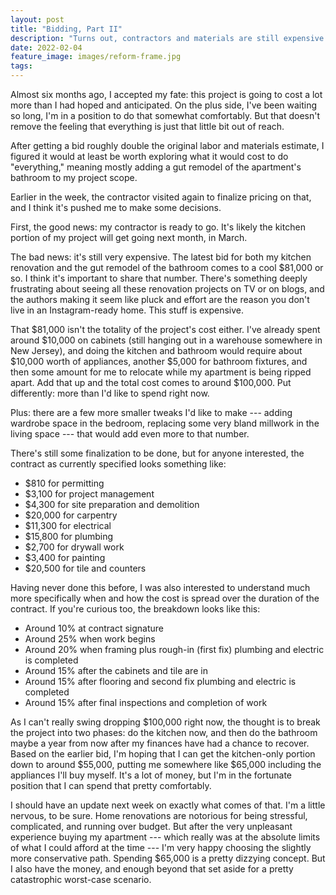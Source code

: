 ```yaml
---
layout: post
title: "Bidding, Part II"
description: "Turns out, contractors and materials are still expensive."
date: 2022-02-04
feature_image: images/reform-frame.jpg
tags: 
---
```


Almost six months ago, I accepted my fate: this project is going to cost a lot more than I had hoped and anticipated. On the plus side, I've been waiting so long, I'm in a position to do that somewhat comfortably. But that doesn't remove the feeling that everything is just that little bit out of reach.

After getting a bid roughly double the original labor and materials estimate, I figured it would at least be worth exploring what it would cost to do "everything," meaning mostly adding a gut remodel of the apartment's bathroom to my project scope.

<!--more-->

Earlier in the week, the contractor visited again to finalize pricing on that, and I think it's pushed me to make some decisions.

First, the good news: my contractor is ready to go. It's likely the kitchen portion of my project will get going next month, in March.

The bad news: it's still very expensive. The latest bid for both my kitchen renovation and the gut remodel of the bathroom comes to a cool $81,000 or so. I think it's important to share that number. There's something deeply frustrating about seeing all these renovation projects on TV or on blogs, and the authors making it seem like pluck and effort are the reason you don't live in an Instagram-ready home. This stuff is expensive.

That $81,000 isn't the totality of the project's cost either. I've already spent around $10,000 on cabinets (still hanging out in a warehouse somewhere in New Jersey), and doing the kitchen and bathroom would require about $10,000 worth of appliances, another $5,000 for bathroom fixtures, and then some amount for me to relocate while my apartment is being ripped apart. Add that up and the total cost comes to around $100,000. Put differently: more than I'd like to spend right now.

Plus: there are a few more smaller tweaks I'd like to make --- adding wardrobe space in the bedroom, replacing some very bland millwork in the living space --- that would add even more to that number.

There's still some finalization to be done, but for anyone interested, the contract as currently specified looks something like:

* $810 for permitting
* $3,100 for project management
* $4,300 for site preparation and demolition
* $20,000 for carpentry
* $11,300 for electrical
* $15,800 for plumbing
* $2,700 for drywall work
* $3,400 for painting
* $20,500 for tile and counters

Having never done this before, I was also interested to understand much more specifically when and how the cost is spread over the duration of the contract. If you're curious too, the breakdown looks like this:

* Around 10% at contract signature
* Around 25% when work begins
* Around 20% when framing plus rough-in (first fix) plumbing and electric is completed
* Around 15% after the cabinets and tile are in
* Around 15% after flooring and second fix plumbing and electric is completed
* Around 15% after final inspections and completion of work

As I can't really swing dropping $100,000 right now, the thought is to break the project into two phases: do the kitchen now, and then do the bathroom maybe a year from now after my finances have had a chance to recover. Based on the earlier bid, I'm hoping that I can get the kitchen-only portion down to around $55,000, putting me somewhere like $65,000 including the appliances I'll buy myself. It's a lot of money, but I'm in the fortunate position that I can spend that pretty comfortably.

I should have an update next week on exactly what comes of that. I'm a little nervous, to be sure. Home renovations are notorious for being stressful, complicated, and running over budget. But after the very unpleasant experience buying my apartment --- which really was at the absolute limits of what I could afford at the time --- I'm very happy choosing the slightly more conservative path. Spending $65,000 is a pretty dizzying concept. But I also have the money, and enough beyond that set aside for a pretty catastrophic worst-case scenario.
